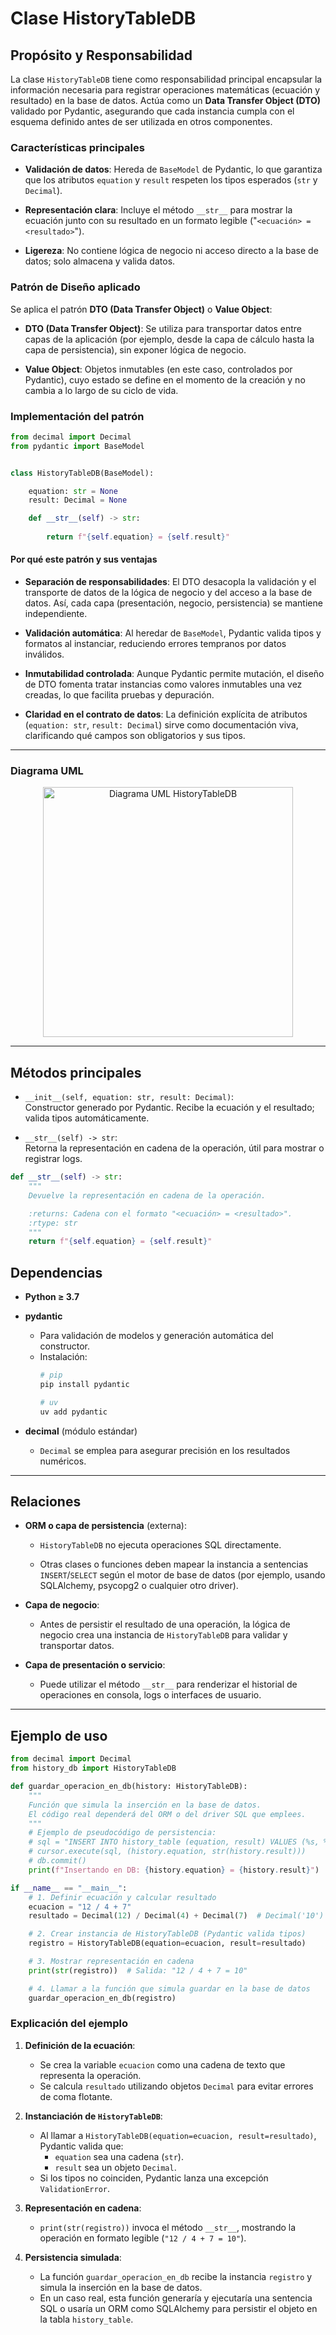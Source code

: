 # Clase **HistoryTableDB**

## Propósito y Responsabilidad

La clase `HistoryTableDB` tiene como responsabilidad principal encapsular la información necesaria para registrar operaciones matemáticas (ecuación y resultado) en la base de datos. Actúa como un **Data Transfer Object (DTO)** validado por Pydantic, asegurando que cada instancia cumpla con el esquema definido antes de ser utilizada en otros componentes.

### Características principales

- **Validación de datos**: Hereda de `BaseModel` de Pydantic, lo que garantiza que los atributos `equation` y `result` respeten los tipos esperados (`str` y `Decimal`).
    
- **Representación clara**: Incluye el método `__str__` para mostrar la ecuación junto con su resultado en un formato legible ("`<ecuación> = <resultado>`").
    
- **Ligereza**: No contiene lógica de negocio ni acceso directo a la base de datos; solo almacena y valida datos.
    
### Patrón de Diseño aplicado

Se aplica el patrón **DTO (Data Transfer Object)** o **Value Object**:

- **DTO (Data Transfer Object)**: Se utiliza para transportar datos entre capas de la aplicación (por ejemplo, desde la capa de cálculo hasta la capa de persistencia), sin exponer lógica de negocio.
    
- **Value Object**: Objetos inmutables (en este caso, controlados por Pydantic), cuyo estado se define en el momento de la creación y no cambia a lo largo de su ciclo de vida.

### Implementación del patrón

```python
from decimal import Decimal
from pydantic import BaseModel


class HistoryTableDB(BaseModel):

    equation: str = None
    result: Decimal = None

    def __str__(self) -> str:
        
        return f"{self.equation} = {self.result}"
```
#### Por qué este patrón y sus ventajas

- **Separación de responsabilidades**: El DTO desacopla la validación y el transporte de datos de la lógica de negocio y del acceso a la base de datos. Así, cada capa (presentación, negocio, persistencia) se mantiene independiente.
    
- **Validación automática**: Al heredar de `BaseModel`, Pydantic valida tipos y formatos al instanciar, reduciendo errores tempranos por datos inválidos.
    
- **Inmutabilidad controlada**: Aunque Pydantic permite mutación, el diseño de DTO fomenta tratar instancias como valores inmutables una vez creadas, lo que facilita pruebas y depuración.
    
- **Claridad en el contrato de datos**: La definición explícita de atributos (`equation: str`, `result: Decimal`) sirve como documentación viva, clarificando qué campos son obligatorios y sus tipos.

---
### Diagrama UML

<p align="center">
    <img src="../clases_uml/uml_history_db.svg" alt="Diagrama UML
        HistoryTableDB" width="400"/>
</p>


---
## Métodos principales

- `__init__(self, equation: str, result: Decimal)`:  
    Constructor generado por Pydantic. Recibe la ecuación y el resultado; valida tipos automáticamente.
    
- `__str__(self) -> str`:  
    Retorna la representación en cadena de la operación, útil para mostrar o registrar logs.

```python
def __str__(self) -> str:
    """
    Devuelve la representación en cadena de la operación.

    :returns: Cadena con el formato "<ecuación> = <resultado>".
    :rtype: str
    """
    return f"{self.equation} = {self.result}"
```

## Dependencias

- **Python ≥ 3.7**
- **pydantic**
    - Para validación de modelos y generación automática del constructor.
    - Instalación:
		```bash
		# pip
		pip install pydantic		

		# uv
		uv add pydantic
		```
- **decimal** (módulo estándar)
    
    - `Decimal` se emplea para asegurar precisión en los resultados numéricos.
        

---

## Relaciones

- **ORM o capa de persistencia** (externa):
    
    - `HistoryTableDB` no ejecuta operaciones SQL directamente.
        
    - Otras clases o funciones deben mapear la instancia a sentencias `INSERT`/`SELECT` según el motor de base de datos (por ejemplo, usando SQLAlchemy, psycopg2 o cualquier otro driver).
        
- **Capa de negocio**:
    
    - Antes de persistir el resultado de una operación, la lógica de negocio crea una instancia de `HistoryTableDB` para validar y transportar datos.
        
- **Capa de presentación o servicio**:
    
    - Puede utilizar el método `__str__` para renderizar el historial de operaciones en consola, logs o interfaces de usuario.

---
## Ejemplo de uso

```python
from decimal import Decimal
from history_db import HistoryTableDB

def guardar_operacion_en_db(history: HistoryTableDB):
    """
    Función que simula la inserción en la base de datos.
    El código real dependerá del ORM o del driver SQL que emplees.
    """
    # Ejemplo de pseudocódigo de persistencia:
    # sql = "INSERT INTO history_table (equation, result) VALUES (%s, %s)"
    # cursor.execute(sql, (history.equation, str(history.result)))
    # db.commit()
    print(f"Insertando en DB: {history.equation} = {history.result}")

if __name__ == "__main__":
    # 1. Definir ecuación y calcular resultado
    ecuacion = "12 / 4 + 7"
    resultado = Decimal(12) / Decimal(4) + Decimal(7)  # Decimal('10')

    # 2. Crear instancia de HistoryTableDB (Pydantic valida tipos)
    registro = HistoryTableDB(equation=ecuacion, result=resultado)

    # 3. Mostrar representación en cadena
    print(str(registro))  # Salida: "12 / 4 + 7 = 10"

    # 4. Llamar a la función que simula guardar en la base de datos
    guardar_operacion_en_db(registro)
```

### Explicación del ejemplo

1. **Definición de la ecuación**:
    - Se crea la variable `ecuacion` como una cadena de texto que representa la operación.
    - Se calcula `resultado` utilizando objetos `Decimal` para evitar errores de coma flotante.
        
2. **Instanciación de `HistoryTableDB`**:
    - Al llamar a `HistoryTableDB(equation=ecuacion, result=resultado)`, Pydantic valida que:
        - `equation` sea una cadena (`str`).
        - `result` sea un objeto `Decimal`.
    - Si los tipos no coinciden, Pydantic lanza una excepción `ValidationError`.
        
3. **Representación en cadena**:
    - `print(str(registro))` invoca el método `__str__`, mostrando la operación en formato legible (`"12 / 4 + 7 = 10"`).
        
4. **Persistencia simulada**:
    - La función `guardar_operacion_en_db` recibe la instancia `registro` y simula la inserción en la base de datos.
    - En un caso real, esta función generaría y ejecutaría una sentencia SQL o usaría un ORM como SQLAlchemy para persistir el objeto en la tabla `history_table`.

